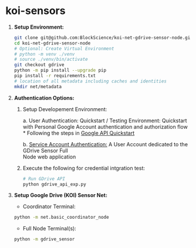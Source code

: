 # koi-sensors


1. **Setup Environment:**
    ```bash
    git clone git@github.com:BlockScience/koi-net-gdrive-sensor-node.git
    cd koi-net-gdrive-sensor-node
    # Optional: Create Virtual Environment
    # python -m venv ./venv
    # source ./venv/bin/activate
    git checkout gdrive
    python -m pip install --upgrade pip
    pip install -r requirements.txt
    # location of all metadata including caches and identities
    mkdir net/metadata
    ```


2. **Authentication Options:**
    1. Setup Developement Environment:
        
        a. User Authentication: Quickstart / Testing Environment: Quickstart with Personal Google Account authentication and authorization flow
            * Following the steps in [Google API Quickstart](https://developers.google.com/workspace/drive/api/quickstart/python)
        
        b. [Service Account Authentication:](https://developers.google.com/workspace/guides/create-credentials#service-account) A User Account dedicated to the GDrive Sensor Full   
            Node web application
    2. Execute the following for credential intgration test:
        ```bash
        # Run GDrive API 
        python gdrive_api_exp.py
        ```


3. **Setup Google Drive (KOI) Sensor Net:**

    * Coordinator Terminal:
    ```bash
    python -m net.basic_coordinator_node
    ```

    * Full Node Terminal(s):
    ```bash
    python -m gdrive_sensor
    ```